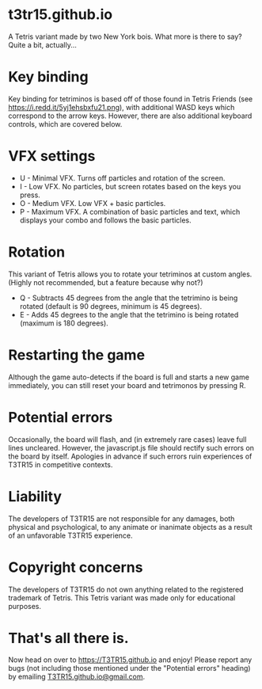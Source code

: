 # t3tr15.github.io
A Tetris variant made by two New York bois. What more is there to say? Quite a bit, actually...

# Key binding
Key binding for tetriminos is based off of those found in Tetris Friends (see https://i.redd.it/5yj1ehsbxfu21.png), with additional WASD keys which correspond to the arrow keys. However, there are also additional keyboard controls, which are covered below.

# VFX settings
* U - Minimal VFX. Turns off particles and rotation of the screen.
* I - Low VFX. No particles, but screen rotates based on the keys you press.
* O - Medium VFX. Low VFX + basic particles.
* P - Maximum VFX. A combination of basic particles and text, which displays your combo and follows the basic particles.

# Rotation
This variant of Tetris allows you to rotate your tetriminos at custom angles. (Highly not recommended, but a feature because why not?)
* Q - Subtracts 45 degrees from the angle that the tetrimino is being rotated (default is 90 degrees, minimum is 45 degrees).
* E - Adds 45 degrees to the angle that the tetrimino is being rotated (maximum is 180 degrees).

# Restarting the game
Although the game auto-detects if the board is full and starts a new game immediately, you can still reset your board and tetrimonos by pressing R.

# Potential errors
Occasionally, the board will flash, and (in extremely rare cases) leave full lines uncleared. However, the javascript.js file should rectify such errors on the board by itself. Apologies in advance if such errors ruin experiences of T3TR15 in competitive contexts.

# Liability
The developers of T3TR15 are not responsible for any damages, both physical and psychological, to any animate or inanimate objects as a result of an unfavorable T3TR15 experience.

# Copyright concerns
The developers of T3TR15 do not own anything related to the registered trademark of Tetris. This Tetris variant was made only for educational purposes.

# That's all there is.
Now head on over to https://T3TR15.github.io and enjoy! Please report any bugs (not including those mentioned under the "Potential errors" heading) by emailing T3TR15.github.io@gmail.com.
